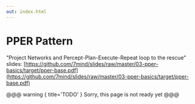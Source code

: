 ```yaml
---
out: index.html
---
```

PPER Pattern
===================================

"Project Networks and Percept-Plan-Execute-Repeat loop to the rescue" slides: [https://github.com/7mind/slides/raw/master/03-pper-basics/target/pper-base.pdf](https://github.com/7mind/slides/raw/master/03-pper-basics/target/pper-base.pdf)

@@@ warning { title='TODO' }
Sorry, this page is not ready yet
@@@

